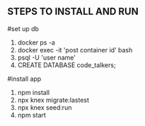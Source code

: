## STEPS TO INSTALL AND RUN

#set up db
1. docker ps -a
2. docker exec -it 'post container id' bash 
3. psql -U 'user name'
4. CREATE DATABASE code_talkers; 


  
#install app
1. npm install
2. npx knex  migrate:lastest
3. npx knex seed:run
4. npm start
 
